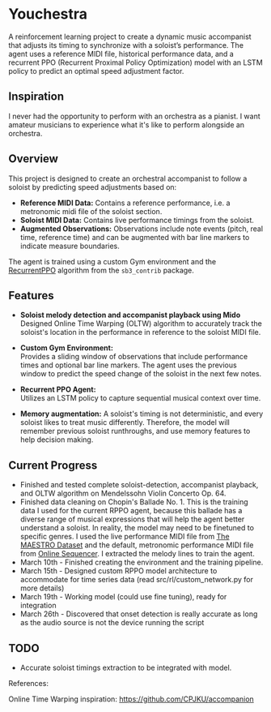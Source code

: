 # Youchestra

A reinforcement learning project to create a dynamic music accompanist that adjusts its timing to synchronize with a soloist’s performance. The agent uses a reference MIDI file, historical performance data, and a recurrent PPO (Recurrent Proximal Policy Optimization) model with an LSTM policy to predict an optimal speed adjustment factor.

## Inspiration

I never had the opportunity to perform with an orchestra as a pianist. I want amateur musicians to experience what it's like to perform alongside an orchestra. 

## Overview

This project is designed to create an orchestral accompanist to follow a soloist by predicting speed adjustments based on:
- **Reference MIDI Data:** Contains a reference performance, i.e. a metronomic midi file of the soloist section.
- **Soloist MIDI Data:** Contains live performance timings from the soloist.
- **Augmented Observations:** Observations include note events (pitch, real time, reference time) and can be augmented with bar line markers to indicate measure boundaries.

The agent is trained using a custom Gym environment and the [RecurrentPPO](https://github.com/Stable-Baselines-Team/stable-baselines3-contrib) algorithm from the `sb3_contrib` package.

## Features
- **Soloist melody detection and accompanist playback using Mido**
  Designed Online Time Warping (OLTW) algorithm to accurately track the soloist's location in the performance in reference to the soloist MIDI file.

- **Custom Gym Environment:**  
  Provides a sliding window of observations that include performance times and optional bar line markers. The agent uses the previous window to predict the speed change of the soloist in the next few notes. 

- **Recurrent PPO Agent:**  
  Utilizes an LSTM policy to capture sequential musical context over time.

- **Memory augmentation:**
  A soloist's timing is not deterministic, and every soloist likes to treat music differently. Therefore, the model will remember previous soloist runthroughs, and use memory features to help decision making.

## Current Progress
- Finished and tested complete soloist-detection, accompanist playback, and OLTW algorithm on Mendelssohn Violin Concerto Op. 64.
- Finished data cleaning on Chopin's Ballade No. 1. This is the training data I used for the current RPPO agent, because this ballade has a diverse range of musical expressions that will help the agent better understand a soloist. In reality, the model may need to be finetuned to specific genres. I used the live performance MIDI file from [The MAESTRO Dataset](https://magenta.tensorflow.org/datasets/maestro) and the default, metronomic performance MIDI file from [Online Sequencer](https://onlinesequencer.net/1771756). I extracted the melody lines to train the agent.
- March 10th - Finished creating the environment and the training pipeline.
- March 15th - Designed custom RPPO model architecture to accommodate for time series data (read src/rl/custom_network.py for more details)
- March 19th - Working model (could use fine tuning), ready for integration 
- March 26th - Discovered that onset detection is really accurate as long as the audio source is not the device running the script


## TODO
- Accurate soloist timings extraction to be integrated with model.


References:

Online Time Warping inspiration: 
https://github.com/CPJKU/accompanion
